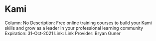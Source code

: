 # Kami

Column: No
Description: Free online training courses to build your Kami skills and grow as a leader in your professional learning community
Expiration: 31-Oct-2021
Link: Link
Provider: Bryan Guner